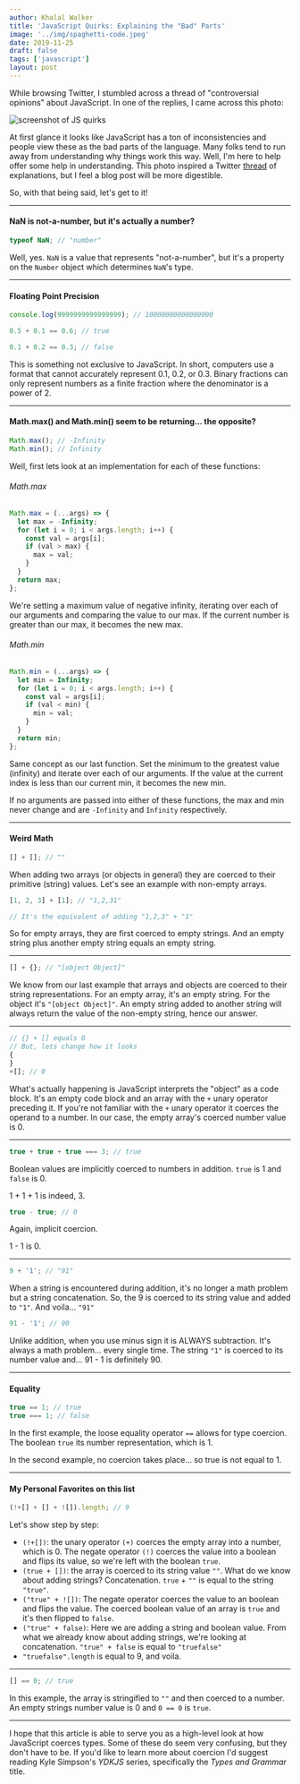 ```yaml
---
author: Khalal Walker
title: 'JavaScript Quirks: Explaining the "Bad" Parts'
image: '../img/spaghetti-code.jpeg'
date: 2019-11-25
draft: false
tags: ['javascript']
layout: post
---
```


While browsing Twitter, I stumbled across a thread of "controversial opinions" about JavaScript. In one of the replies, I came across this photo:

![screenshot of JS quirks](../img/js-quirks.jpeg)

At first glance it looks like JavaScript has a ton of inconsistencies and people view these as the bad parts of the language. Many folks tend to run away from understanding why things work this way. Well, I'm here to help offer some help in understanding. This photo inspired a Twitter [thread](https://twitter.com/khalalw/status/1198750038647701504) of explanations, but I feel a blog post will be more digestible.

So, with that being said, let's get to it!

---

#### NaN is not-a-number, but it's actually a number?

```javascript
typeof NaN; // "number"
```

Well, yes. `NaN` is a value that represents "not-a-number", but it's a property on the `Number` object which determines `NaN`'s type.

---

#### Floating Point Precision

```javascript
console.log(9999999999999999); // 10000000000000000

0.5 + 0.1 == 0.6; // true

0.1 + 0.2 == 0.3; // false
```

This is something not exclusive to JavaScript. In short, computers use a format that cannot accurately represent 0.1, 0.2, or 0.3. Binary fractions can only represent numbers as a finite fraction where the denominator is a power of 2.

---

#### Math.max() and Math.min() seem to be returning... the opposite?

```javascript
Math.max(); // -Infinity
Math.min(); // Infinity
```

Well, first lets look at an implementation for each of these functions:

###### Math.max

```javascript
Math.max = (...args) => {
  let max = -Infinity;
  for (let i = 0; i < args.length; i++) {
    const val = args[i];
    if (val > max) {
      max = val;
    }
  }
  return max;
};
```

We're setting a maximum value of negative infinity, iterating over each of our arguments and comparing the value to our max. If the current number is greater than our max, it becomes the new max.

###### Math.min

```javascript
Math.min = (...args) => {
  let min = Infinity;
  for (let i = 0; i < args.length; i++) {
    const val = args[i];
    if (val < min) {
      min = val;
    }
  }
  return min;
};
```

Same concept as our last function. Set the minimum to the greatest value (infinity) and iterate over each of our arguments. If the value at the current index is less than our current min, it becomes the new min.

If no arguments are passed into either of these functions, the max and min never change and are `-Infinity` and `Infinity` respectively.

---

#### Weird Math

```javascript
[] + []; // ""
```

When adding two arrays (or objects in general) they are coerced to their primitive (string) values. Let's see an example with non-empty arrays.

```javascript
[1, 2, 3] + [1]; // "1,2,31"

// It's the equivalent of adding "1,2,3" + "1"
```

So for empty arrays, they are first coerced to empty strings. And an empty string plus another empty string equals an empty string.

---

```javascript
[] + {}; // "[object Object]"
```

We know from our last example that arrays and objects are coerced to their string representations. For an empty array, it's an empty string. For the object it's `"[object Object]"`. An empty string added to another string will always return the value of the non-empty string, hence our answer.

---

```javascript
// {} + [] equals 0
// But, lets change how it looks
{
}
+[]; // 0
```

What's actually happening is JavaScript interprets the "object" as a code block. It's an empty code block and an array with the `+` unary operator preceding it. If you're not familiar with the `+` unary operator it coerces the operand to a number. In our case, the empty array's coerced number value is 0.

---

```javascript
true + true + true === 3; // true
```

Boolean values are implicitly coerced to numbers in addition. `true` is 1 and `false` is 0.

1 + 1 + 1 is indeed, 3.

```javascript
true - true; // 0
```

Again, implicit coercion.

1 - 1 is 0.

---

```javascript
9 + '1'; // "91"
```

When a string is encountered during addition, it's no longer a math problem but a string concatenation. So, the 9 is coerced to its string value and added to `"1"`. And voila... `"91"`

```javascript
91 - '1'; // 90
```

Unlike addition, when you use minus sign it is ALWAYS subtraction. It's always a math problem... every single time. The string `"1"` is coerced to its number value and... 91 - 1 is definitely 90.

---

#### Equality

```javascript
true == 1; // true
true === 1; // false
```

In the first example, the loose equality operator `==` allows for type coercion. The boolean `true` its number representation, which is 1.

In the second example, no coercion takes place... so true is not equal to 1.

---

#### My Personal Favorites on this list

```javascript
(!+[] + [] + ![]).length; // 9
```

Let's show step by step:

- `(!+[])`: the unary operator `(+)` coerces the empty array into a number, which is 0. The negate operator `(!)` coerces the value into a boolean and flips its value, so we're left with the boolean `true`.
- `(true + [])`: the array is coerced to its string value `""`. What do we know about adding strings? Concatenation. `true` + `""` is equal to the string `"true"`.
- `("true" + ![])`: The negate operator coerces the value to an boolean and flips the value. The coerced boolean value of an array is `true` and it's then flipped to `false`.
- `("true" + false)`: Here we are adding a string and boolean value. From what we already know about adding strings, we're looking at concatenation. `"true" + false` is equal to `"truefalse"`
- `"truefalse".length` is equal to 9, and voila.

---

```javascript
[] == 0; // true
```

In this example, the array is stringified to `""` and then coerced to a number. An empty strings number value is 0 and `0 == 0` is `true`.

---

I hope that this article is able to serve you as a high-level look at how JavaScript coerces types. Some of these do seem very confusing, but they don't have to be. If you'd like to learn more about coercion I'd suggest reading Kyle Simpson's _YDKJS_ series, specifically the _Types and Grammar_ title.
